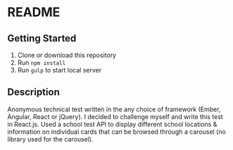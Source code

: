 # README 


## Getting Started

1. Clone or download this repository
2. Run ```npm install```
3. Run ```gulp``` to start local server

## Description
Anonymous technical test written in the any choice of framework (Ember, Angular, React or jQuery). I decided to challenge myself and write this test in React.js. Used a school test API to display different school locations & information on individual cards that can be browsed through a carousel (no library used for the carousel). 


